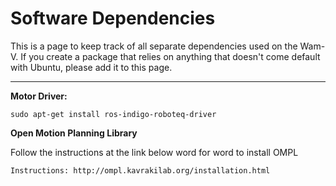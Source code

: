 
# Software Dependencies 
 This is a page to keep track of all separate dependencies used on the Wam-V. If you create a package that relies on anything that doesn't come default with Ubuntu, please add it to this page.

***

**Motor Driver:**

    sudo apt-get install ros-indigo-roboteq-driver

**Open Motion Planning Library**

Follow the instructions at the link below word for word to install OMPL

    Instructions: http://ompl.kavrakilab.org/installation.html

